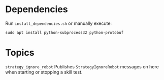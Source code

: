# Dependencies

Run `install_dependencies.sh` or manually execute:

`sudo apt install python-subprocess32 python-protobuf`

# Topics

`strategy_ignore_robot`
Publishes `StrategyIgnoreRobot` messages on here when starting or stopping a skill test.

